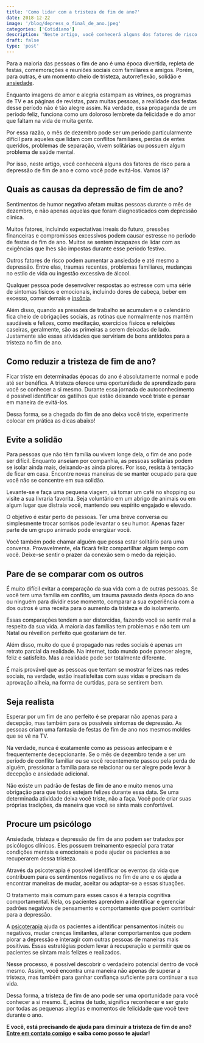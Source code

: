 ```yaml
---
title: 'Como lidar com a tristeza de fim de ano?'
date: 2018-12-22
image: '/blog/depress_o_final_de_ano.jpeg'
categories: ['Cotidiano']
description: 'Neste artigo, você conhecerá alguns dos fatores de risco para a depressão de fim de ano e como você pode evitá-los. Vamos lá?'
draft: false
type: 'post'
---
```


Para a maioria das pessoas o fim de ano é uma época divertida, repleta de festas, comemorações e reuniões sociais com familiares e amigos. Porém, para outras, é um momento cheio de tristeza, autorreflexão, solidão e [ansiedade](/como-e-feito-o-tratamento-da-ansiedade/).

Enquanto imagens de amor e alegria estampam as vitrines, os programas de TV e as páginas de revistas, para muitas pessoas, a realidade das festas desse período não é tão alegre assim. Na verdade, essa propaganda de um período feliz, funciona como um doloroso lembrete da felicidade e do amor que faltam na vida de muita gente.

Por essa razão, o mês de dezembro pode ser um período particularmente difícil para aqueles que lidam com conflitos familiares, perdas de entes queridos, problemas de separação, vivem solitárias ou possuem algum problema de saúde mental.

Por isso, neste artigo, você conhecerá alguns dos fatores de risco para a depressão de fim de ano e como você pode evitá-los. Vamos lá?

## **Quais as causas da depressão de fim de ano?**

Sentimentos de humor negativo afetam muitas pessoas durante o mês de dezembro, e não apenas aquelas que foram diagnosticados com depressão clínica.

Muitos fatores, incluindo expectativas irreais do futuro, pressões financeiras e compromissos excessivos podem causar estresse no período de festas de fim de ano. Muitos se sentem incapazes de lidar com as exigências que lhes são impostas durante esse período festivo.

Outros fatores de risco podem aumentar a ansiedade e até mesmo a depressão. Entre elas, traumas recentes, problemas familiares, mudanças no estilo de vida ou ingestão excessiva de álcool.

Qualquer pessoa pode desenvolver respostas ao estresse com uma série de sintomas físicos e emocionais, incluindo dores de cabeça, beber em excesso, comer demais e [insônia](/diminuir-a-insonia/).

Além disso, quando as pressões de trabalho se acumulam e o calendário fica cheio de obrigações sociais, as rotinas que normalmente nos mantêm saudáveis e felizes, como meditação, exercícios físicos e refeições caseiras, geralmente, são as primeiras a serem deixadas de lado. Justamente são essas atividades que serviriam de bons antídotos para a tristeza no fim de ano.

## **Como reduzir a tristeza de fim de ano?**

Ficar triste em determinadas épocas do ano é absolutamente normal e pode até ser benéfica. A tristeza oferece uma oportunidade de aprendizado para você se conhecer a si mesmo. Durante essa jornada de autoconhecimento é possível identificar os gatilhos que estão deixando você triste e pensar em maneira de evitá-los.

Dessa forma, se a chegada do fim de ano deixa você triste, experimente colocar em prática as dicas abaixo!

## **Evite a solidão**

Para pessoas que não têm família ou vivem longe dela, o fim de ano pode ser difícil. Enquanto anseiam por companhia, as pessoas solitárias podem se isolar ainda mais, deixando-as ainda piores. Por isso, resista à tentação de ficar em casa. Encontre novas maneiras de se manter ocupado para que você não se concentre em sua solidão.

Levante-se e faça uma pequena viagem, vá tomar um café no shopping ou visite a sua livraria favorita. Seja voluntário em um abrigo de animais ou em algum lugar que distraia você, mantendo seu espírito engajado e elevado.

O objetivo é estar perto de pessoas. Ter uma breve conversa ou simplesmente trocar sorrisos pode levantar o seu humor. Apenas fazer parte de um grupo animado pode energizar você.

Você também pode chamar alguém que possa estar solitário para uma conversa. Provavelmente, ela ficará feliz compartilhar algum tempo com você. Deixe-se sentir o prazer da conexão sem o medo da rejeição.

## **Pare de se comparar com os outros**

É muito difícil evitar a comparação da sua vida com a de outras pessoas. Se você tem uma família em conflito, um trauma passado desta época do ano ou ninguém para dividir esse momento, comparar a sua experiência com a dos outros é uma receita para o aumento da tristeza e do isolamento.

Essas comparações tendem a ser distorcidas, fazendo você se sentir mal a respeito da sua vida. A maioria das famílias tem problemas e não tem um Natal ou réveillon perfeito que gostariam de ter.

Além disso, muito do que é propagado nas redes sociais é apenas um retrato parcial da realidade. Na internet, todo mundo pode parecer alegre, feliz e satisfeito. Mas a realidade pode ser totalmente diferente.

É mais provável que as pessoas que tentam se mostrar felizes nas redes sociais, na verdade, estão insatisfeitas com suas vidas e precisam da aprovação alheia, na forma de curtidas, para se sentirem bem.

## **Seja realista**

Esperar por um fim de ano perfeito é se preparar não apenas para a decepção, mas também para os possíveis sintomas de depressão. As pessoas criam uma fantasia de festas de fim de ano nos mesmos moldes que se vê na TV.

Na verdade, nunca é exatamente como as pessoas antecipam e é frequentemente decepcionante. Se o mês de dezembro tende a ser um período de conflito familiar ou se você recentemente passou pela perda de alguém, pressionar a família para se relacionar ou ser alegre pode levar à decepção e ansiedade adicional.

Não existe um padrão de festas de fim de ano e muito menos uma obrigação para que todos estejam felizes durante essa data. Se uma determinada atividade deixa você triste, não a faça. Você pode criar suas próprias tradições, da maneira que você se sinta mais confortável.

## **Procure um psicólogo**

Ansiedade, tristeza e depressão de fim de ano podem ser tratados por psicólogos clínicos. Eles possuem treinamento especial para tratar condições mentais e emocionais e pode ajudar os pacientes a se recuperarem dessa tristeza.

Através da psicoterapia é possível identificar os eventos da vida que contribuem para os sentimentos negativos no fim de ano e os ajuda a encontrar maneiras de mudar, aceitar ou adaptar-se a essas situações.

O tratamento mais comum para esses casos é a terapia cognitiva comportamental. Nela, os pacientes aprendem a identificar e gerenciar padrões negativos de pensamento e comportamento que podem contribuir para a depressão.

A [psicoterapia](/quanto-tempo-dura-psicoterapia/) ajuda os pacientes a identificar pensamentos inúteis ou negativos, mudar crenças limitantes, alterar comportamentos que podem piorar a depressão e interagir com outras pessoas de maneiras mais positivas. Essas estratégias podem levar à recuperação e permitir que os pacientes se sintam mais felizes e realizados.

Nesse processo, é possível descobrir o verdadeiro potencial dentro de você mesmo. Assim, você encontra uma maneira não apenas de superar a tristeza, mas também para ganhar confiança suficiente para continuar a sua vida.

Dessa forma, a tristeza de fim de ano pode ser uma oportunidade para você conhecer a si mesmo. E, acima de tudo, significa reconhecer e ser grato por todas as pequenas alegrias e momentos de felicidade que você teve durante o ano.

**E você, está precisando de ajuda para diminuir a tristeza de fim de ano?** **[Entre em contato comigo](/contato/)** **e saiba como posso te ajudar!**
